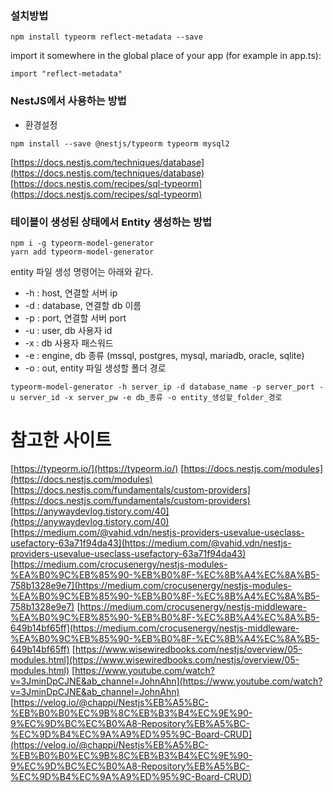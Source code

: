 ### 설치방법

```
npm install typeorm reflect-metadata --save
```

import it somewhere in the global place of your app (for example in app.ts):

```
import "reflect-metadata"
```

### NestJS에서 사용하는 방법

- 환경설정

```
npm install --save @nestjs/typeorm typeorm mysql2
```

[https://docs.nestjs.com/techniques/database](https://docs.nestjs.com/techniques/database)
[https://docs.nestjs.com/recipes/sql-typeorm](https://docs.nestjs.com/recipes/sql-typeorm)

### 테이블이 생성된 상태에서 Entity 생성하는 방법

```
npm i -g typeorm-model-generator
yarn add typeorm-model-generator
```

entity 파일 생성 명령어는 아래와 같다.

- -h : host, 연결할 서버 ip
- -d : database, 연결할 db 이름
- -p : port, 연결할 서버 port
- -u : user, db 사용자 id
- -x : db 사용자 패스워드
- -e : engine, db 종류 (mssql, postgres, mysql, mariadb, oracle, sqlite)
- -o : out, entity 파일 생성할 폴더 경로

```
typeorm-model-generator -h server_ip -d database_name -p server_port -u server_id -x server_pw -e db_종류 -o entity_생성할_folder_경로
```

# 참고한 사이트

[https://typeorm.io/](https://typeorm.io/)
[https://docs.nestjs.com/modules](https://docs.nestjs.com/modules)
[https://docs.nestjs.com/fundamentals/custom-providers](https://docs.nestjs.com/fundamentals/custom-providers)
[https://anywaydevlog.tistory.com/40](https://anywaydevlog.tistory.com/40)
[https://medium.com/@vahid.vdn/nestjs-providers-usevalue-useclass-usefactory-63a71f94da43](https://medium.com/@vahid.vdn/nestjs-providers-usevalue-useclass-usefactory-63a71f94da43)
[https://medium.com/crocusenergy/nestjs-modules-%EA%B0%9C%EB%85%90-%EB%B0%8F-%EC%8B%A4%EC%8A%B5-758b1328e9e7](https://medium.com/crocusenergy/nestjs-modules-%EA%B0%9C%EB%85%90-%EB%B0%8F-%EC%8B%A4%EC%8A%B5-758b1328e9e7)
[https://medium.com/crocusenergy/nestjs-middleware-%EA%B0%9C%EB%85%90-%EB%B0%8F-%EC%8B%A4%EC%8A%B5-649b14bf65ff](https://medium.com/crocusenergy/nestjs-middleware-%EA%B0%9C%EB%85%90-%EB%B0%8F-%EC%8B%A4%EC%8A%B5-649b14bf65ff)
[https://www.wisewiredbooks.com/nestjs/overview/05-modules.html](https://www.wisewiredbooks.com/nestjs/overview/05-modules.html)
[https://www.youtube.com/watch?v=3JminDpCJNE&ab_channel=JohnAhn](https://www.youtube.com/watch?v=3JminDpCJNE&ab_channel=JohnAhn)
[https://velog.io/@chappi/Nestjs%EB%A5%BC-%EB%B0%B0%EC%9B%8C%EB%B3%B4%EC%9E%90-9%EC%9D%BC%EC%B0%A8-Repository%EB%A5%BC-%EC%9D%B4%EC%9A%A9%ED%95%9C-Board-CRUD](https://velog.io/@chappi/Nestjs%EB%A5%BC-%EB%B0%B0%EC%9B%8C%EB%B3%B4%EC%9E%90-9%EC%9D%BC%EC%B0%A8-Repository%EB%A5%BC-%EC%9D%B4%EC%9A%A9%ED%95%9C-Board-CRUD)
